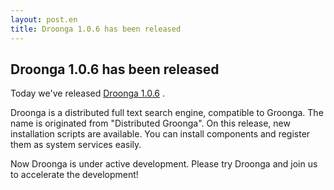 ```yaml
---
layout: post.en
title: Droonga 1.0.6 has been released
---
```


Droonga 1.0.6 has been released
-------------------------------

Today we've released [Droonga
1.0.6](http://droonga.org/news/2014/09/29/release.html) .

Droonga is a distributed full text search engine, compatible to Groonga.
The name is originated from "Distributed Groonga".
On this release, new installation scripts are available.
You can install components and register them as system services easily.

Now Droonga is under active development. Please try Droonga and join us
to accelerate the development!

